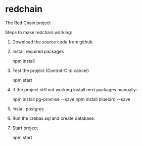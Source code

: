 # redchain
The Red Chain project


Steps to make redchain working:

1. Download the source code from github

2. Install required packages

   npm install

3. Test the project (Control-C to cancel)

   npm start

4. If the project still not working install next packages manually:

   npm install pg-promise --save
   npm install bluebird --save

5. Install postgres

6. Run the crebas.sql and create database.

7. Start project

   npm start

